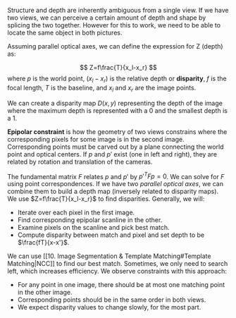 Structure and depth are inherently ambiguous from a single view. If we have two views, we can perceive a certain amount of depth and shape by splicing the two together. However for this to work, we need to be able to locate the same object in both pictures. 

Assuming parallel optical axes, we can define the expression for Z (depth) as: 

$$
Z=f\frac{T}{x_l-x_r}
$$
where $p$ is the world point, $(x_l-x_r)$ is the relative depth or **disparity**, $f$ is the focal length, $T$ is the baseline, and $x_l$ and $x_r$ are the image points. 

We can create a disparity map $D(x,y)$ representing the depth of the image where the maximum depth is represented with a 0 and the smallest depth is a 1. 

**Epipolar constraint** is how the geometry of two views constrains where the corresponding pixels for some image is in the second image. Corresponding points must be carved out by a plane connecting the world point and optical centers. If $p$ and $p'$ exist (one in left and right), they are related by rotation and translation of the cameras. 

The fundamental matrix $F$ relates $p$ and $p'$ by $p'^TFp=0$. We can solve for $F$ using point correspondences. If we have two *parallel optical axes*, we can combine them to build a depth map (inversely related to disparity maps). We use $Z=f\frac{T}{x_l-x_r}$ to find disparities. Generally, we will:

- Iterate over each pixel in the first image.
- Find corresponding epipolar scanline in the other.
- Examine pixels on the scanline and pick best match. 
- Compute disparity between match and pixel and set depth to be $\frac{fT}{x-x'}$. 

We can use [[10. Image Segmentation & Template Matching#Template Matching|NCC]] to find our best match. Sometimes, we only need to search left, which increases efficiency. We observe constraints with this approach:

- For any point in one image, there should be at most one matching point in the other image. 
- Corresponding points should be in the same order in both views. 
- We expect disparity values to change slowly, for the most part. 
